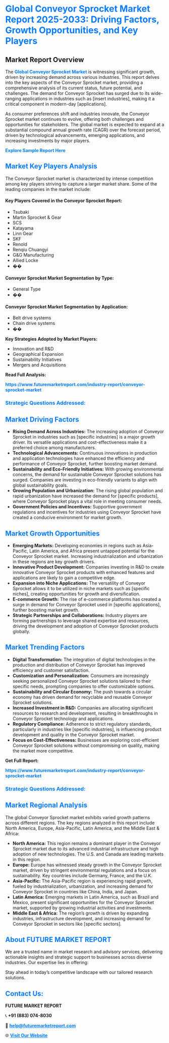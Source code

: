<h1 style="color: #007BFF;">Global Conveyor Sprocket Market Report 2025-2033: Driving Factors, Growth Opportunities, and Key Players</h1>

<section id="overview">
<h2>Market Report Overview</h2>
<p>The <a href="https://www.futuremarketreport.com/industry-report/conveyor-sprocket-market" style="color: #007BFF; text-decoration: none;"><strong>Global Conveyor Sprocket Market</strong></a> is witnessing significant growth, driven by increasing demand across various industries. This report delves into the key aspects of the Conveyor Sprocket market, providing a comprehensive analysis of its current status, future potential, and challenges. The demand for Conveyor Sprocket has surged due to its wide-ranging applications in industries such as [insert industries], making it a critical component in modern-day [applications].</p>
<p>As consumer preferences shift and industries innovate, the Conveyor Sprocket market continues to evolve, offering both challenges and opportunities for stakeholders. The global market is expected to expand at a substantial compound annual growth rate (CAGR) over the forecast period, driven by technological advancements, emerging applications, and increasing investments by major players.</p>
</section>

<section id="overview">
<p><a href="https://www.futuremarketreport.com/request-sample/reportId=113916" style="color: #007BFF; text-decoration: none;"><strong>Explore Sample Report Here</strong></a></p>
</section>

<section id="key-players">
<h2 style="color: #007BFF;">Market Key Players Analysis</h2>
<p>The Conveyor Sprocket market is characterized by intense competition among key players striving to capture a larger market share. Some of the leading companies in the market include:</p>
<h4>Key Players Covered in the Conveyor Sprocket Report:</h4>
<ul><li>Tsubaki</li><li>Martin Sprocket &amp; Gear</li><li>SCS</li><li>Katayama</li><li>Linn Gear</li><li>SKF</li><li>Renold</li><li>Renqiu Chuangyi</li><li>G&amp;G Manufacturing</li><li>Allied Locke</li><li>��</li></ul>
<h4>Conveyor Sprocket Market Segmentation by Type:</h4>
<ul><li>General Type</li><li>��</li></ul>

<h4>Conveyor Sprocket Market Segmentation by Application:</h4>
<ul><li>Belt drive systems</li><li>Chain drive systems</li><li>��</li></ul>
<p><strong>Key Strategies Adopted by Market Players:</strong></p>
<ul>
<li>Innovation and R&D</li>
<li>Geographical Expansion</li>
<li>Sustainability Initiatives</li>
<li>Mergers and Acquisitions</li>
</ul>
</section>

<section>
<p><strong>Read Full Analysis: </strong></p><a href="https://www.futuremarketreport.com/industry-report/conveyor-sprocket-market" style="color: #007BFF; text-decoration: none;"><strong>https://www.futuremarketreport.com/industry-report/conveyor-sprocket-market</strong></a>
<h3 style="color: #007BFF;">Strategic Questions Addressed:</h3>
</section>

<section id="driving-factors">
<h2 style="color: #007BFF;">Market Driving Factors</h2>
<ul>
<li><strong>Rising Demand Across Industries:</strong> The increasing adoption of Conveyor Sprocket in industries such as [specific industries] is a major growth driver. Its versatile applications and cost-effectiveness make it a preferred choice among manufacturers.</li>
<li><strong>Technological Advancements:</strong> Continuous innovations in production and application technologies have enhanced the efficiency and performance of Conveyor Sprocket, further boosting market demand.</li>
<li><strong>Sustainability and Eco-Friendly Initiatives:</strong> With growing environmental concerns, the demand for sustainable Conveyor Sprocket solutions has surged. Companies are investing in eco-friendly variants to align with global sustainability goals.</li>
<li><strong>Growing Population and Urbanization:</strong> The rising global population and rapid urbanization have increased the demand for [specific products], where Conveyor Sprocket plays a vital role in meeting consumer needs.</li>
<li><strong>Government Policies and Incentives:</strong> Supportive government regulations and incentives for industries using Conveyor Sprocket have created a conducive environment for market growth.</li>
</ul>
</section>

<section id="growth-opportunities">
<h2 style="color: #007BFF;">Market Growth Opportunities</h2>
<ul>
<li><strong>Emerging Markets:</strong> Developing economies in regions such as Asia-Pacific, Latin America, and Africa present untapped potential for the Conveyor Sprocket market. Increasing industrialization and urbanization in these regions are key growth drivers.</li>
<li><strong>Innovative Product Development:</strong> Companies investing in R&D to create innovative Conveyor Sprocket products with enhanced features and applications are likely to gain a competitive edge.</li>
<li><strong>Expansion into Niche Applications:</strong> The versatility of Conveyor Sprocket allows it to be utilized in niche markets such as [specific niches], creating opportunities for growth and diversification.</li>
<li><strong>E-commerce Growth:</strong> The rise of e-commerce platforms has created a surge in demand for Conveyor Sprocket used in [specific applications], further boosting market growth.</li>
<li><strong>Strategic Partnerships and Collaborations:</strong> Industry players are forming partnerships to leverage shared expertise and resources, driving the development and adoption of Conveyor Sprocket products globally.</li>
</ul>
</section>

<section id="trending-factors">
<h2 style="color: #007BFF;">Market Trending Factors</h2>
<ul>
<li><strong>Digital Transformation:</strong> The integration of digital technologies in the production and distribution of Conveyor Sprocket has improved efficiency and customer satisfaction.</li>
<li><strong>Customization and Personalization:</strong> Consumers are increasingly seeking personalized Conveyor Sprocket solutions tailored to their specific needs, prompting companies to offer customizable options.</li>
<li><strong>Sustainability and Circular Economy:</strong> The push towards a circular economy has driven demand for recyclable and reusable Conveyor Sprocket solutions.</li>
<li><strong>Increased Investment in R&D:</strong> Companies are allocating significant resources to research and development, resulting in breakthroughs in Conveyor Sprocket technology and applications.</li>
<li><strong>Regulatory Compliance:</strong> Adherence to strict regulatory standards, particularly in industries like [specific industries], is influencing product development and quality in the Conveyor Sprocket market.</li>
<li><strong>Focus on Cost-Effectiveness:</strong> Businesses are exploring cost-efficient Conveyor Sprocket solutions without compromising on quality, making the market more competitive.</li>
</ul>
</section>

<section>
<p><strong>Get Full Report: </strong></p><a href="https://www.futuremarketreport.com/industry-report/conveyor-sprocket-market" style="color: #007BFF; text-decoration: none;"><strong>https://www.futuremarketreport.com/industry-report/conveyor-sprocket-market</strong></a>
<h3 style="color: #007BFF;">Strategic Questions Addressed:</h3>
</section>


<section id="regional-analysis">
<h2 style="color: #007BFF;">Market Regional Analysis</h2>
<p>The global Conveyor Sprocket market exhibits varied growth patterns across different regions. The key regions analyzed in this report include North America, Europe, Asia-Pacific, Latin America, and the Middle East & Africa:</p>
<ul>
<li><strong>North America:</strong> This region remains a dominant player in the Conveyor Sprocket market due to its advanced industrial infrastructure and high adoption of new technologies. The U.S. and Canada are leading markets in this region.</li>
<li><strong>Europe:</strong> Europe has witnessed steady growth in the Conveyor Sprocket market, driven by stringent environmental regulations and a focus on sustainability. Key countries include Germany, France, and the U.K.</li>
<li><strong>Asia-Pacific:</strong> The Asia-Pacific region is experiencing rapid growth, fueled by industrialization, urbanization, and increasing demand for Conveyor Sprocket in countries like China, India, and Japan.</li>
<li><strong>Latin America:</strong> Emerging markets in Latin America, such as Brazil and Mexico, present significant opportunities for the Conveyor Sprocket market, supported by growing industrial activities and investments.</li>
<li><strong>Middle East & Africa:</strong> The region’s growth is driven by expanding industries, infrastructure development, and increasing demand for Conveyor Sprocket in sectors like [specific sectors].</li>
</ul>
</section>

<footer>
<h2 style="color: #007BFF;">About FUTURE MARKET REPORT</h2>
<p>We are a trusted name in market research and advisory services, delivering actionable insights and strategic support to businesses across diverse industries. Our expertise lies in offering:</p>

<p>Stay ahead in today’s competitive landscape with our tailored research solutions.</p>

<h2 style="color: #007BFF;">Contact Us:</h2>
<p><strong>FUTURE MARKET REPORT</strong></p>
<p>📞 <strong>+91 (883) 074-8030</strong></p>
<p>📧 <strong><a href="mailto:help@futuremarketreport.com" style="color: #007BFF;">help@futuremarketreport.com</a></strong></p>
<p>🌐 <strong><a href="https://www.futuremarketreport.com/" style="color: #007BFF;">Visit Our Website</a></strong></p>
</footer>